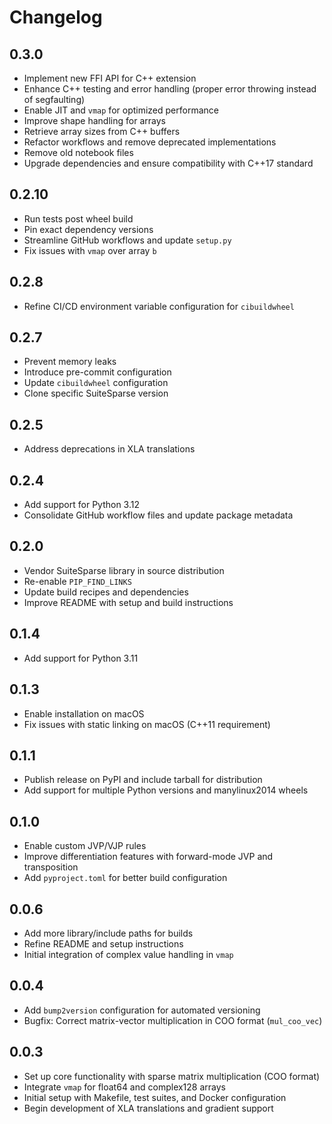 # Changelog

## 0.3.0
- Implement new FFI API for C++ extension
- Enhance C++ testing and error handling (proper error throwing instead of segfaulting)
- Enable JIT and `vmap` for optimized performance
- Improve shape handling for arrays
- Retrieve array sizes from C++ buffers
- Refactor workflows and remove deprecated implementations
- Remove old notebook files
- Upgrade dependencies and ensure compatibility with C++17 standard

## 0.2.10
- Run tests post wheel build
- Pin exact dependency versions
- Streamline GitHub workflows and update `setup.py`
- Fix issues with `vmap` over array `b`

## 0.2.8
- Refine CI/CD environment variable configuration for `cibuildwheel`

## 0.2.7
- Prevent memory leaks
- Introduce pre-commit configuration
- Update `cibuildwheel` configuration
- Clone specific SuiteSparse version

## 0.2.5
- Address deprecations in XLA translations

## 0.2.4
- Add support for Python 3.12
- Consolidate GitHub workflow files and update package metadata

## 0.2.0
- Vendor SuiteSparse library in source distribution
- Re-enable `PIP_FIND_LINKS`
- Update build recipes and dependencies
- Improve README with setup and build instructions

## 0.1.4
- Add support for Python 3.11

## 0.1.3
- Enable installation on macOS
- Fix issues with static linking on macOS (C++11 requirement)

## 0.1.1
- Publish release on PyPI and include tarball for distribution
- Add support for multiple Python versions and manylinux2014 wheels

## 0.1.0
- Enable custom JVP/VJP rules
- Improve differentiation features with forward-mode JVP and transposition
- Add `pyproject.toml` for better build configuration

## 0.0.6
- Add more library/include paths for builds
- Refine README and setup instructions
- Initial integration of complex value handling in `vmap`

## 0.0.4
- Add `bump2version` configuration for automated versioning
- Bugfix: Correct matrix-vector multiplication in COO format (`mul_coo_vec`)

## 0.0.3
- Set up core functionality with sparse matrix multiplication (COO format)
- Integrate `vmap` for float64 and complex128 arrays
- Initial setup with Makefile, test suites, and Docker configuration
- Begin development of XLA translations and gradient support

